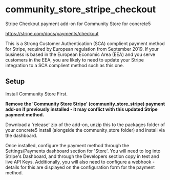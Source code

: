 # community_store_stripe_checkout
Stripe Checkout payment add-on for Community Store for concrete5

https://stripe.com/docs/payments/checkout

This is a Strong Customer Authentication (SCA) complient payment method for Stripe, required by European regulation from September 2019.
If your business is based in the European Economic Area (EEA) and you serve customers in the EEA, you are likely to need to update your Stripe integration to a SCA complient method such as this one.

## Setup
Install Community Store First.

**Remove the 'Community Store Stripe' (community_store_stripe) payment add-on if previously installed - it may conflict with this updated Stripe payment method.**

Download a 'release' zip of the add-on, unzip this to the packages folder of your concrete5 install (alongside the community_store folder) and install via the dashboard.

Once installed, configure the payment method through the Settings/Payments dashboard section for 'Store'. 
You will need to log into Stripe's Dashboard, and through the Developers section copy in test and live API Keys.
Additionally, you will also need to configure a webhook - details for this are displayed on the configuration form for the payment method.

